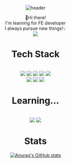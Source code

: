 <div align="center">
  
![header](https://capsule-render.vercel.app/api?type=transparent&color=1C768F&height=80&section=header&text=DaeEun&fontSize=45&fontColor=ffffff)

👋Hi there!<br/>
I'm learning for FE developer<br/>
I always pursue new things!💡<br/>
<a href="https://velog.io/@dae_eun2">
 <img src="https://img.shields.io/badge/blog-20C997?style=for-the-badge&logo=Velog&logoColor=white"> 
</a>


# Tech Stack
<br/>
  <img src="https://img.shields.io/badge/html5-E34F26?style=for-the-badge&logo=html5&logoColor=white"> 
  <img src="https://img.shields.io/badge/css-1572B6?style=for-the-badge&logo=css3&logoColor=white"> 
  <img src="https://img.shields.io/badge/javascript-F7DF1E?style=for-the-badge&logo=javascript&logoColor=black"> 
  <img src="https://img.shields.io/badge/react-61DAFB?style=for-the-badge&logo=react&logoColor=black"> 
  <img src="https://img.shields.io/badge/redux-764ABC?style=for-the-badge&logo=Redux&logoColor=black">
  <br/>
  <img src="https://img.shields.io/badge/typescript-3178C6?style=for-the-badge&logo=typescript&logoColor=black">
  <img src="https://img.shields.io/badge/Recoil-61DAFB?style=for-the-badge&logo=Recoil&logoColor=black">
  <img src="https://img.shields.io/badge/swr-000000?style=for-the-badge&logo=swr&logoColor=white">

  
 # Learning...
  <br/>
  <img src="https://img.shields.io/badge/react Query-FF4154?style=for-the-badge&logo=react-Query&logoColor=black"> 
    <img src="https://img.shields.io/badge/next.js-000000?style=for-the-badge&logo=Next.js&logoColor=white">
  <br/>
  
  # Stats
  [![Anurag's GitHub stats](https://github-readme-stats.vercel.app/api?username=Dae-une&show_icons=true&theme=tokyonight)](https://github.com/anuraghazra/github-readme-stats)
</div>
